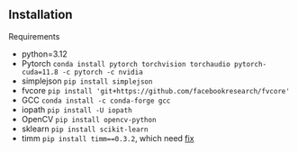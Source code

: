 Installation
---
Requirements

- python=3.12
- Pytorch `conda install pytorch torchvision torchaudio pytorch-cuda=11.8 -c pytorch -c nvidia`
- simplejson `pip install simplejson`
- fvcore `pip install 'git+https://github.com/facebookresearch/fvcore'`
- GCC `conda install -c conda-forge gcc`
- iopath `pip install -U iopath`
- OpenCV `pip install opencv-python`
- sklearn `pip install scikit-learn`
- timm `pip install timm==0.3.2`, which need [fix](https://github.com/huggingface/pytorch-image-models/issues/420#issuecomment-776459842)